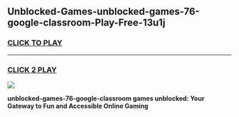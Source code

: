 
## Unblocked-Games-unblocked-games-76-google-classroom-Play-Free-13u1j
<h3>
<a href="https://premium76.site?title=unblocked-games-76-google-classroom&ref=21A">CLICK TO PLAY</a></h3>
<hr>

<h3>
<a href="https://premium76.site?title=unblocked-games-76-google-classroom&ref=21A">CLICK 2 PLAY</a>
  
</h3>

<a href="https://premium76.site?title=unblocked-games-76-google-classroom&ref=21A"><img src="https://clearcache.store/games.png"></a>


**unblocked-games-76-google-classroom games unblocked: Your Gateway to Fun and Accessible Online Gaming**
